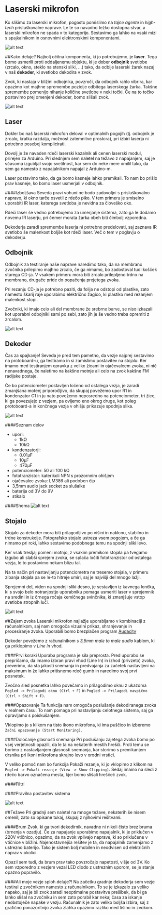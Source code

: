# Laserski mikrofon
Ko slišimo za laserski mikrofon, pogosto pomislimo na _tajne agente_ in _high-tech_ prisluškovalne naprave. Le te so navadno težko dostopna stvar, a laserski mikrofon ne spada v to kategorijo. Sestavimo ga lahko na vsaki mizi s spajkalnikom in osnovnimi elektronskimi komponentami.

![alt text](slike/uvod.png "Postavljen sistem laserskega mikrofona")

##Kako deluje?
Najbolj očitna komponenta, ki jo potrebujemo, je **laser**. Tega bomo usmerili proti oddaljenemu objektu, ki je dober **odbojnik** svetlobe (zrcalo, okno, steklo na stenski sliki, ...) tako, da odbije laserski žarek nazaj v naš **dekoder**, ki svetlobo dekodira v zvok.

Zvok, ki nastaja v bližini odbojnika, povzroči, da odbojnik rahlo vibrira, kar opazimo kot majhne spremembe pozicije odbitega laserskega žarka. Takšne spremembe pomenijo nihanje količine svetlobe v neki točki. Če na to točko postavimo prej omenjeni dekoder, bomo slišali zvok.

![alt text](slike/kakoDeluje.png "Shema postavitve")

## Laser
Dokler bo naš laserski mikrofon deloval v optimalnih pogojih (tj. odbojnik je zrcalo, kratka razdalja, možnost zatemnitve prostora), pri izbiri laserja ni potrebno posebej komplicirati.

Dovolj je že navaden rdeči laserski kazalnik ali cenen laserski modul, prirejen za Arduino. Pri slednjem sem naletel na težavo z napajanjem, saj je sčasoma izgubljal svojo svetilnost, kar sem do neke mere omilil tako, da sem ga namesto z napajalnikom napajal z Arduino-m.

Laser postavimo tako, da ga bomo kasneje lahko premikali. To nam bo prišlo prav kasneje, ko bomo laser usmerjali v odbojnik.

####Izboljšava
Seveda pravi vohuni ne bodo zadovoljni s prisluškovalno napravo, ki okno tarče osvetli z rdečo piko. V tem primeru je smiselno uporabiti IR laser, katerega svetloba je nevidna za človeško oko.

Rdeči laser še vedno potrebujemo za umerjanje sistema, zato ga le dodamo novemu IR laserju, pri čemer morata žarka obeh biti čimbolj vzporedna.

Dekoderja zaradi spremembe laserja ni potrebno predelovati, saj zaznava IR svetlobo še malenkost boljše kot rdeči laser. Več o tem v poglavju o dekoderju.

## Odbojnik
Odbojnik za testiranje naše naprave naredimo tako, da na membrano zvočnika prilepimo majhno zrcalo, če ga nimamo, bo zadostoval tudi košček starega CD-ja. V vsakem primeru mora biti zrcalo prilepljeno trdno na membrano, drugače pride do popačenja prejetega zvoka. 

Pri rezanju CD-ja je potrebno paziti, da folija ne odstopi od plastike, zato namesto škarij raje uporabimo električno žagico, ki plastiko med rezanjem malenkost stopi.

Zvočniki, ki imajo celo ali del membrane že srebrne barve, se niso izkazali kot uporabni odbojniki sami po sebi, zato jih je še vedno treba opremiti z zrcalom. 

![alt text](slike/odbojnik.png "Prirejen odbojnik")

## Dekoder
Čas za spajkanje! Seveda je pred tem pametno, da vezje najprej sestavimo na protoboard-u, ga testiramo in si zamislimo postavitev na stojalu. Ker imamo med testiranjem opravka z veliko žicami in ojačevalcem zvoka, ni nič nenavadnega, če naletimo na kakšne motnje ali celo na zvok kakšne FM radijske postaje.

Če bo potenciometer postavljen ločeno od ostalega vezja, je zaradi zmanjšana motenj priporočljivo, da skupaj povežemo upor R1 in kondenzator C1 in ju nato povežemo neposredno na potenciometer, tri žice, ki ga povezujejo z vezjem, pa ovijemo eno okrog druge, kot poleg protoboard-a in končnega vezja v ohišju prikazuje spodnja slika.

![alt text](slike/dekodirnik.png "Dekodirnik na protoboard-u in v ohišju")
 
####Seznam delov
- upori:
   * 1kΩ
   * 10kΩ
- kondenzatorji:
   * 0.01μF
   * 10μF
   * 470μF
- potenciometer: 50 ali 100 kΩ
- fototranzistor: katerikoli NPN s prozornnim ohišjem
- ojačevalec zvoka: LM386 ali podoben čip
- 3,5mm audio jack socket za slušalke
- baterija od 3V do 9V
- stikalo

####Shema
![alt text](slike/shema.png "Shema vezja dekoderja")

## Stojalo
Stojalo za dekoder mora biti prilagodljivo po višini in naklonu, stabilno in trdne konstrukcije. Fotografsko stojalo ustreza vsem pogojem, a če ga nimamo pri roki, lahko sestavimo podobnega temu na spodnji sliki levo.

Ker vsak tresljaj pomeni motnjo, z vsakim premikom stojala pa tvegamo izgubo ali slabši sprejem zvoka, se splača ločiti fototranzistor od ostalega vezja, le to postavimo nekam blizu tal.

Na ta način pri nastavljanju potenciometra ne tresemo stojala, v primeru zibanja stojala pa se le-to hitreje umiri, saj je najvišji del mnogo lažji.

Sprejemni del, viden na spodnji sliki desno, je sestavljen iz kavnega lončka, ki s svojo belo notranjostjo uporabniku pomaga usmeriti laser v sprejemnik na sredini in iz črnega ročaja kemičnega svinčnika, ki zmanjšuje vstop svetlobe stropnih luči.

![alt text](slike/stojalo.png "Stojalo in sprejemni del")

##Zajem zvoka
Laserski mikrofon najlažje uporabljamo v kombinaciji z računalnikom, saj nam omogoča vizualni prikaz, shranjevanje in procesiranje zvoka. Uporabili bomo brezplačen program [Audacity](http://www.audacityteam.org/ "Audacity-jeva domača stran")

Dekoder povežemo z računalnikom s _3,5mm male to male audio_ kablom, ki ga priklopimo v _Line In_ vhod.

####Prvi koraki
Uporaba programa je sila preprosta. Pred uporabo se prepričamo, da imamo izbran pravi vhod (Line In) in izhod (privzeto) zvoka, preverimo, da sta jakosti snemanja in predvajanja za začetek nastavljeni na maksimum in že lahko pritisnemo rdeč gumb in naredimo svoj prvi posnetek.

Zvočno sled posnetka lahko povečamo in prilagodimo oknu z ukazoma
`Pogled -> Prilagodi oknu (Ctrl + F)` in 
`Pogled -> Prilagodi navpično (Ctrl + Shift + F)`.

####Opazovanje
Ta funkcija nam omogoča poslušanje dekodiranega zvoka v realnem času. To nam pomaga pri nastavljanju celotnega sistema, saj ga opravljamo s poiskušanjem. 

Vklopimo jo s klikom na tisto ikono mikrofona, ki ima puščico in izberemo `Začni opazovanje (Start Monitoring)`.

####Določanje glasnosti snemanja
Pri poslušanju zajetega zvoka bomo po vsej verjetnosti opazili, da le ta na nekaterih mestih hrešči. Proti temu se borimo z nastavljanjem glasnosti snemanja, kar storimo s premikanjem drsnika pri ikoni mikrofona skrajno levo v orodni vrstici.

V veliko pomoč nam bo funkcija Pokaži rezanje, ki jo vklopimo z klikom na `Pogled -> Pokaži rezanje (View -> Show Clipping)`. Sedaj imamo na sledi z rdečo barvo označena mesta, kjer bomo slišali hreščeč zvok.

####Filtri

####Pravilna postavitev sistema


![alt text](slike/audacity.png "Zajet zvok v programu Audacity")

##Težave
Pri gradnji sem naletel na mnoge težave, nekaterih še nisem omenil, zato so opisane tukaj, skupaj z njihovimi rešitvami.

####Brum
Zvok, ki ga tvori dekodirnik, navadno ni nikoli čisto brez bruma (brnenja v ozadju). Če za napajanje uporabimo napajalnik, ki je priklučen v 220V vtičnico, opazimo, da na zvok vplivajo naprave, ki so priklučene v vtičnice v bližini. 
Najenostavnejša rešitev je ta, da napajalnik zamenjamo z ustrezno baterijo. Tako je sistem bolj mobilen in neodvisen od električnih naprav v okolici.

Opazil sem tudi, da brum prav tako povzročajo napetosti, višje od 3V. Ko sem vzporedno z vezjem vezal LED diodo z ustreznim uporom, se je stanje opazno popravilo.

####Ali moje vezje sploh deluje?!
Na začetku gradnje dekoderja sem vezje testiral z zvočnikom namesto z računalnikom. To se je izkazalo za veliko napako, saj je bil zvok zaradi neoptimalne postavitve prešibek, da bi ga lahko slišal na zvočniku in sem zato porabil kar nekaj časa za iskanje neobstoječe napake v vezju. Računalnik je zato veliko boljša izbira, saj z grafično ponazoritvijo zvoka zlahka opazimo razliko med tišino in zvokom.
